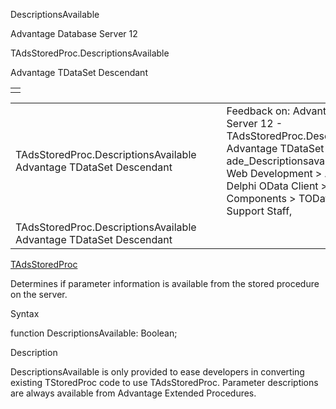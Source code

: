 DescriptionsAvailable




Advantage Database Server 12  

TAdsStoredProc.DescriptionsAvailable

Advantage TDataSet Descendant

|  |
| --- |
|  |

|  |  |  |  |  |
| --- | --- | --- | --- | --- |
| TAdsStoredProc.DescriptionsAvailable  Advantage TDataSet Descendant |  |  | Feedback on: Advantage Database Server 12 - TAdsStoredProc.DescriptionsAvailable Advantage TDataSet Descendant ade\_Descriptionsavailable Advantage Web Development > Advantage Delphi OData Client > Delphi OData Components > TODataSet / Dear Support Staff, |  |
| TAdsStoredProc.DescriptionsAvailable  Advantage TDataSet Descendant |  |  |  |  |

[TAdsStoredProc](ade_tadsstoredproc.htm)

Determines if parameter information is available from the stored procedure on the server.

Syntax

function DescriptionsAvailable: Boolean;

Description

DescriptionsAvailable is only provided to ease developers in converting existing TStoredProc code to use TAdsStoredProc. Parameter descriptions are always available from Advantage Extended Procedures.